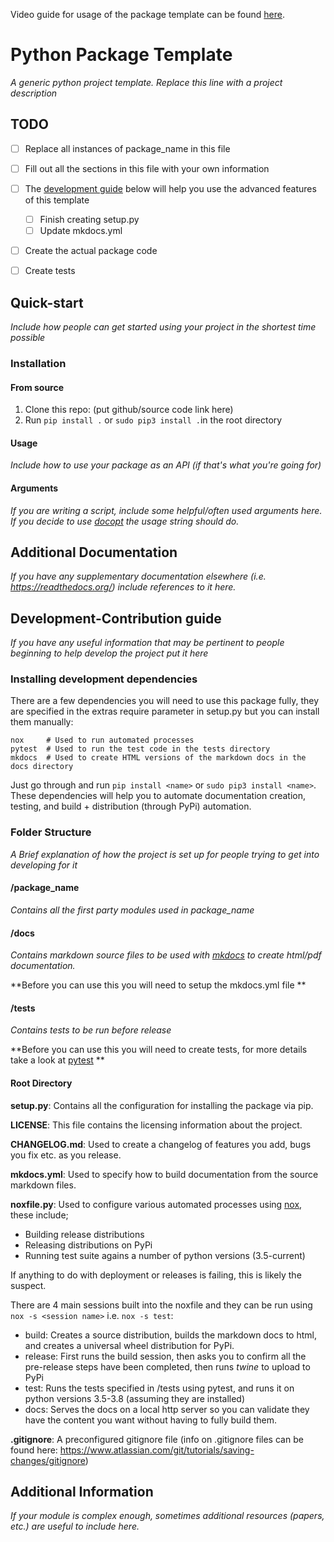 Video guide for usage of the package template can be found [here](https://www.youtube.com/watch?v=6j1I3mC0BR0).

# Python Package Template

*A generic python project template. Replace this line with a project description*



## TODO

- [ ] Replace all instances of package_name in this file
- [ ] Fill out all the sections in this file with your own information
- [ ] The [development guide](#development-contribution-guide) below will help you use the advanced features of this template
    - [ ] Finish creating setup.py
    - [ ] Update mkdocs.yml
- [ ] Create the actual package code
- [ ] Create tests



## Quick-start

*Include how people can get started using your project in the shortest time possible*



### Installation

#### From source

1. Clone this repo: (put github/source code link here)
2. Run ```pip install .``` or ```sudo pip3 install .```in the root directory



#### Usage

*Include how to use your package as an API (if that's what you're going for)*



#### Arguments

*If you are writing a script, include some helpful/often used arguments here. If you decide to use [docopt](http://docopt.org/) the usage string should do.* 



## Additional Documentation

*If you have any supplementary documentation elsewhere (i.e. https://readthedocs.org/) include references to it here.*



## Development-Contribution guide

*If you have any useful information that may be pertinent to people beginning to help develop the project put it here*



### Installing development dependencies

There are a few dependencies you will need to use this package fully, they are specified in the extras require parameter in setup.py but you can install them manually:

```
nox   	# Used to run automated processes
pytest 	# Used to run the test code in the tests directory
mkdocs	# Used to create HTML versions of the markdown docs in the docs directory
```

Just go through and run ```pip install <name>``` or ```sudo pip3 install <name>```. These dependencies will help you to automate documentation creation, testing, and build + distribution (through PyPi) automation.



### Folder Structure

*A Brief explanation of how the project is set up for people trying to get into developing for it*



#### /package_name

*Contains all the first party modules used in package_name*



#### /docs

*Contains markdown source files to be used with [mkdocs](https://www.mkdocs.org/) to create html/pdf documentation.* 

**Before you can use this you will need to setup the mkdocs.yml file **



#### /tests

*Contains tests to be run before release* 

**Before you can use this you will need to create tests, for more details take a look at [pytest](https://docs.pytest.org/en/latest/) **



#### Root Directory

**setup.py**: Contains all the configuration for installing the package via pip.



**LICENSE**: This file contains the licensing information about the project.



**CHANGELOG.md**: Used to create a changelog of features you add, bugs you fix etc. as you release.



**mkdocs.yml**: Used to specify how to build documentation from the source markdown files.



**noxfile.py**: Used to configure various automated processes using [nox](https://nox.readthedocs.io/en/stable/), these include;

- Building release distributions
- Releasing distributions on PyPi
- Running test suite agains a number of python versions (3.5-current)

If anything to do with deployment or releases is failing, this is likely the suspect.



There are 4 main sessions built into the noxfile and they can be run using ```nox -s <session name>``` i.e. ```nox -s test```:

- build: Creates a source distribution, builds the markdown docs to html, and creates a universal wheel distribution for PyPi.
- release: First runs the build session, then asks you to confirm all the pre-release steps have been completed, then runs *twine* to upload to PyPi
- test: Runs the tests specified in /tests using pytest, and runs it on python versions 3.5-3.8 (assuming they are installed)
- docs: Serves the docs on a local http server so you can validate they have the content you want without having to fully build them.



**.gitignore**: A preconfigured gitignore file (info on .gitignore files can be found here: https://www.atlassian.com/git/tutorials/saving-changes/gitignore)



## Additional Information

*If your module is complex enough, sometimes additional resources (papers, etc.) are useful to include here.*







